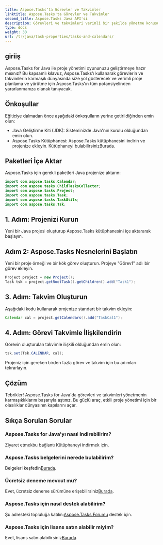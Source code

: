 ```yaml
---
title: Aspose.Tasks'ta Görevler ve Takvimler
linktitle: Aspose.Tasks'ta Görevler ve Takvimler
second_title: Aspose.Tasks Java API'si
description: Görevleri ve takvimleri verimli bir şekilde yönetme konusunda Aspose.Tasks for Java'nın gücünü keşfedin. Kusursuz bir proje yönetimi deneyimi için hemen indirin!
type: docs
weight: 33
url: /tr/java/task-properties/tasks-and-calendars/
---
```

## giriiş
Aspose.Tasks for Java ile proje yönetimi oyununuzu geliştirmeye hazır mısınız? Bu kapsamlı kılavuz, Aspose.Tasks'ı kullanarak görevlerin ve takvimlerin karmaşık dünyasında size yol gösterecek ve verimli proje planlama ve yürütme için Aspose.Tasks'ın tüm potansiyelinden yararlanmanıza olanak tanıyacak.
## Önkoşullar
Eğiticiye dalmadan önce aşağıdaki önkoşulların yerine getirildiğinden emin olun:
- Java Geliştirme Kiti (JDK): Sisteminizde Java'nın kurulu olduğundan emin olun.
- Aspose.Tasks Kütüphanesi: Aspose.Tasks kütüphanesini indirin ve projenize ekleyin. Kütüphaneyi bulabilirsiniz[Burada](https://releases.aspose.com/tasks/java/).
## Paketleri İçe Aktar
Aspose.Tasks için gerekli paketleri Java projenize aktarın:
```java
import com.aspose.tasks.Calendar;
import com.aspose.tasks.ChildTasksCollector;
import com.aspose.tasks.Project;
import com.aspose.tasks.Task;
import com.aspose.tasks.TaskUtils;
import com.aspose.tasks.Tsk;
```
## 1. Adım: Projenizi Kurun
Yeni bir Java projesi oluşturup Aspose.Tasks kütüphanesini içe aktararak başlayın.
## Adım 2: Aspose.Tasks Nesnelerini Başlatın
Yeni bir proje örneği ve bir kök görev oluşturun. Projeye "Görev1" adlı bir görev ekleyin.
```java
Project project = new Project();
Task tsk = project.getRootTask().getChildren().add("Task1");
```
## 3. Adım: Takvim Oluşturun
Aşağıdaki kodu kullanarak projenize standart bir takvim ekleyin:
```java
Calendar cal = project.getCalendars().add("TaskCal1");
```
## 4. Adım: Görevi Takvimle İlişkilendirin
Görevin oluşturulan takvimle ilişkili olduğundan emin olun:
```java
tsk.set(Tsk.CALENDAR, cal);
```
Projeniz için gereken birden fazla görev ve takvim için bu adımları tekrarlayın.
## Çözüm
Tebrikler! Aspose.Tasks for Java'da görevleri ve takvimleri yönetmenin karmaşıklıklarını başarıyla aştınız. Bu güçlü araç, etkili proje yönetimi için bir olasılıklar dünyasının kapılarını açar.
## Sıkça Sorulan Sorular
### Aspose.Tasks for Java'yı nasıl indirebilirim?
 Ziyaret etmek[bu bağlantı](https://releases.aspose.com/tasks/java/) Kütüphaneyi indirmek için.
### Aspose.Tasks belgelerini nerede bulabilirim?
 Belgeleri keşfedin[Burada](https://reference.aspose.com/tasks/java/).
### Ücretsiz deneme mevcut mu?
Evet, ücretsiz deneme sürümüne erişebilirsiniz[Burada](https://releases.aspose.com/).
### Aspose.Tasks için nasıl destek alabilirim?
 Şu adresteki topluluğa katılın:[Aspose.Tasks Forumu](https://forum.aspose.com/c/tasks/15) destek için.
### Aspose.Tasks için lisans satın alabilir miyim?
 Evet, lisans satın alabilirsiniz[Burada](https://purchase.aspose.com/buy).